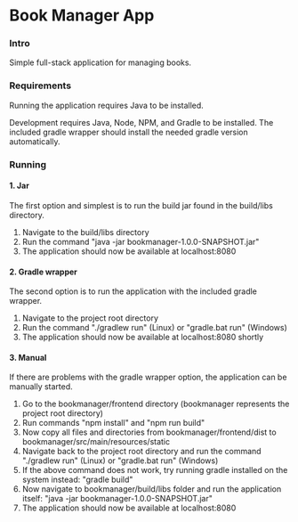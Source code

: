 # Book Manager App

### Intro

Simple full-stack application for managing books.

### Requirements

Running the application requires Java to be installed.

Development requires Java, Node, NPM, and Gradle to be installed. The included gradle wrapper should install the needed gradle version automatically.

### Running

#### 1. Jar

The first option and simplest is to run the build jar found in the build/libs directory.

1. Navigate to the build/libs directory
2. Run the command "java -jar bookmanager-1.0.0-SNAPSHOT.jar"
3. The application should now be available at localhost:8080

#### 2. Gradle wrapper

The second option is to run the application with the included gradle wrapper.

1. Navigate to the project root directory
2. Run the command "./gradlew run" (Linux) or "gradle.bat run" (Windows)
3. The application should now be available at localhost:8080 shortly

#### 3. Manual

If there are problems with the gradle wrapper option, the application can be manually started.

1. Go to the bookmanager/frontend directory (bookmanager represents the project root directory)
2. Run commands "npm install" and "npm run build"
3. Now copy all files and directories from bookmanager/frontend/dist to bookmanager/src/main/resources/static
4. Navigate back to the project root directory and run the command "./gradlew run" (Linux) or "gradle.bat run" (Windows)
5. If the above command does not work, try running gradle installed on the system instead: "gradle build"
6. Now navigate to bookmanager/build/libs folder and run the application itself: "java -jar bookmanager-1.0.0-SNAPSHOT.jar"
7. The application should now be available at localhost:8080
